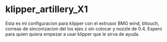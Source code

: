 # klipper_artillery_X1
Esta es mi configuracion para klipper con el extrusor BMG wind, bltouch, correas de sinconizacion del los ejes z sin colocar y nozzle de 0.4. 
Espero para quien quiera empezar a usar klipper que le sirva de ayuda.
